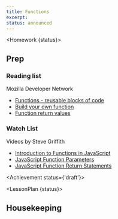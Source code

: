 ```yaml
---
title: Functions
excerpt: 
status: announced
---
```

<script>
	import Homework from "$lib/components/Homework.svelte";
	import LessonPlan from "$lib/components/LessonPlan.svelte";
	import LabTime from "$lib/components/LabTime.svelte";
	import Achievement from "$lib/components/Achievement.svelte";
</script>

<Homework {status}>

## Prep
### Reading list
Mozilla Developer Network
- [Functions - reusable blocks of code](https://developer.mozilla.org/en-US/docs/Learn/JavaScript/Building_blocks/Functions)
- [Build your own function](https://developer.mozilla.org/en-US/docs/Learn/JavaScript/Building_blocks/Build_your_own_function)
- [Function return values](https://developer.mozilla.org/en-US/docs/Learn/JavaScript/Building_blocks/Return_values)

### Watch List
Videos by Steve Griffith
- [Introduction to Functions in JavaScript](https://youtu.be/W6QaDqud66Y)
- [JavaScript Function Parameters](https://youtu.be/dxbsN6_C5PI)
- [JavaScript Function Return Statements](https://youtu.be/qed2cjdF-30)

</Homework>

<Achievement status={'draft'}>

</Achievement>

<LessonPlan {status}>

## Housekeeping

</LessonPlan>
